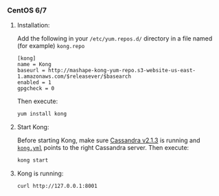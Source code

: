 ### CentOS 6/7

1. Installation:

    Add the following in your `/etc/yum.repos.d/` directory in a file named (for example) `kong.repo`

    ```
    [kong]
    name = Kong
    baseurl = http://mashape-kong-yum-repo.s3-website-us-east-1.amazonaws.com/$releasever/$basearch
    enabled = 1
    gpgcheck = 0
    ```

    Then execute:

    ```bash
    yum install kong
    ```

2. Start Kong:

    Before starting Kong, make sure [Cassandra v2.1.3](http://cassandra.apache.org/) is running and [`kong.yml`](/docs/getting-started/configuration/) points to the right Cassandra server. Then execute:

    ```bash
    kong start
    ```

3. Kong is running:

    ```bash
    curl http://127.0.0.1:8001
    ```

